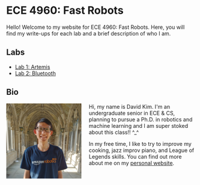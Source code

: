 # ECE 4960: Fast Robots

Hello! Welcome to my website for ECE 4960: Fast Robots. Here, you will find my
write-ups for each lab and a brief description of who I am.

## Labs

- [Lab 1: Artemis](1/index.md)
- [Lab 2: Bluetooth](2/index.md)

## Bio

<img src="me.jpeg" data-canonical-src="me.jpeg" width="200px" align="left"
style="padding-right: 20px"/>

Hi, my name is David Kim. I'm an undergraduate senior in ECE & CS, planning to
pursue a Ph.D. in robotics and machine learning and I am super stoked about this
class!! ^\_^

In my free time, I like to try to improve my cooking, jazz improv piano, and
League of Legends skills. You can find out more about me on my [personal
website](http://heydavid.kim).
